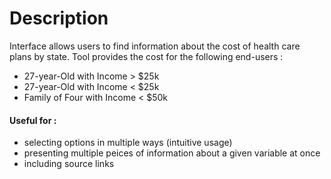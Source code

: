 <h1>Description</h1>

Interface allows users to find information about the cost of health care plans by state. Tool provides the cost for the following end-users :

+ 27-year-Old with Income > $25k
+ 27-year-Old with Income < $25k
+ Family of Four with Income < $50k

<h4> Useful for : </h4>

+ selecting options in multiple ways (intuitive usage)
+ presenting multiple peices of information about a given variable at once
+ including source links
